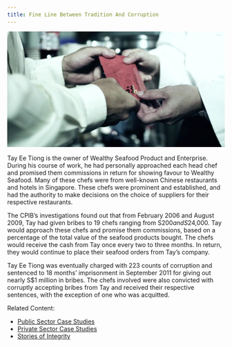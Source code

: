 ```yaml
---
title: Fine Line Between Tradition And Corruption
---
```


<img src="/images/case/case_pte_trad-corrupt1.jpg" alt="Fine Line Between Tradition And Corruption">

Tay Ee Tiong is the owner of Wealthy Seafood Product and Enterprise. During his course of work, he had  personally approached each head chef and promised them commissions in return for showing favour to Wealthy Seafood. Many of these chefs were from well-known Chinese restaurants and hotels in Singapore. These chefs were prominent and established, and had the authority to make decisions on the choice of suppliers for their respective restaurants.

The CPIB’s investigations found out that from February 2006 and August 2009, Tay had given bribes to 19 chefs ranging from S$200 and S$24,000. Tay would approach these chefs and promise them commissions, based on a percentage of the total value of the seafood products bought. The chefs would receive the cash from Tay once every two to three months. In return, they would continue to place their seafood orders from Tay’s company.

Tay Ee Tiong was eventually charged with 223 counts of corruption and sentenced to 18 months’ imprisonment in September 2011 for giving out nearly S$1 million in bribes. The chefs involved were also convicted with corruptly accepting bribes from Tay and received their respective sentences, with the exception of one who was acquitted.


Related Content:

* [Public Sector Case Studies](/about-corruption/case-studies/public-sector/)
* [Private Sector Case Studies](/about-corruption/case-studies/private-sector/)
* [Stories of Integrity](/about-corruption/case-studies/stories-of-integrity/)
